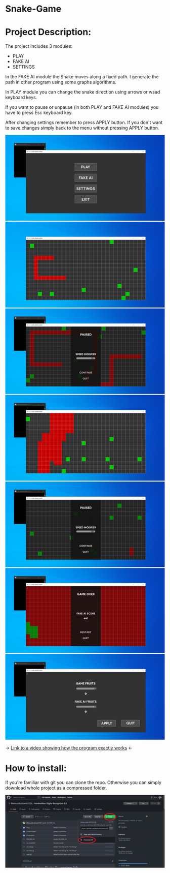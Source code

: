 # Snake-Game

# Project Description:
The project includes 3 modules:
* PLAY
* FAKE AI
* SETTINGS

In the FAKE AI module the Snake moves along a fixed path. I generate the path in other program using some graphs algorithms.

In PLAY module you can change the snake direction using arrows or wsad keyboard keys.

If you want to pause or unpause (in both PLAY and FAKE AI modules) you have to press Esc keyboard key.

After changing settings remember to press APPLY button. If you don't want to save changes simply back to the menu without pressing APPLY button.

![start](Screenshots//start.png)
![game](Screenshots//game.png)
![game_pause](Screenshots//game_pause.png)
![fake_ai](Screenshots//fake_ai.png)
![fake_ai_puase](Screenshots//fake_ai_pause.png)
![fake_ai_end](Screenshots//fake_ai_end.png)
![settings](Screenshots//settings.png)

-> [Link to a video showing how the program exactly works](https://drive.google.com/file/d/1AUq5HGM_vGRmZRU2HOHWQZS6_72ko7sT/view?usp=sharing) <-

# How to install:
If you're familiar with git you can clone the repo. Otherwise you can simply download whole project as a compressed folder.

![download](Screenshots//download.png)

